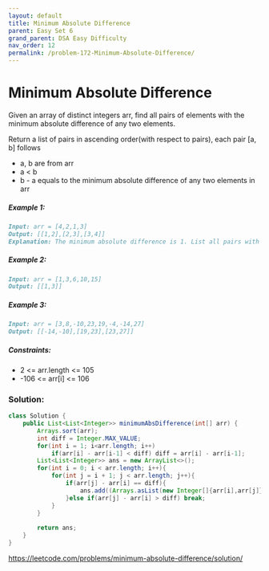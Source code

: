 ```yaml
---
layout: default
title: Minimum Absolute Difference
parent: Easy Set 6
grand_parent: DSA Easy Difficulty
nav_order: 12
permalink: /problem-172-Minimum-Absolute-Difference/
---
```

# Minimum Absolute Difference
Given an array of distinct integers arr, find all pairs of elements with the minimum absolute difference of any two elements.

Return a list of pairs in ascending order(with respect to pairs), each pair [a, b] follows

* a, b are from arr
* a < b
* b - a equals to the minimum absolute difference of any two elements in arr

##### Example 1:
```markdown
Input: arr = [4,2,1,3]
Output: [[1,2],[2,3],[3,4]]
Explanation: The minimum absolute difference is 1. List all pairs with difference equal to 1 in ascending order.
```
##### Example 2:
```markdown
Input: arr = [1,3,6,10,15]
Output: [[1,3]]
```
##### Example 3:
```markdown
Input: arr = [3,8,-10,23,19,-4,-14,27]
Output: [[-14,-10],[19,23],[23,27]]
```
##### Constraints:
* 2 <= arr.length <= 105
* -106 <= arr[i] <= 106

### Solution:
```java
class Solution {
    public List<List<Integer>> minimumAbsDifference(int[] arr) {
        Arrays.sort(arr);
        int diff = Integer.MAX_VALUE;
        for(int i = 1; i<arr.length; i++)
            if(arr[i] - arr[i-1] < diff) diff = arr[i] - arr[i-1];
        List<List<Integer>> ans = new ArrayList<>();
        for(int i = 0; i < arr.length; i++){
            for(int j = i + 1; j < arr.length; j++){
                if(arr[j] - arr[i] == diff){
                    ans.add((Arrays.asList(new Integer[]{arr[i],arr[j]})));
                }else if(arr[j] - arr[i] > diff) break;
            }
        }
        
        return ans;
    }
}
```
https://leetcode.com/problems/minimum-absolute-difference/solution/
